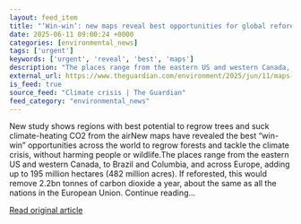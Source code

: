 ```yaml
---
layout: feed_item
title: "‘Win-win’: new maps reveal best opportunities for global reforestation"
date: 2025-06-11 09:00:24 +0000
categories: [environmental_news]
tags: ['urgent']
keywords: ['urgent', 'reveal', 'best', 'maps']
description: "The places range from the eastern US and western Canada, to Brazil and Columbia, and across Europe, adding up to 195 million hectares (482 million acres)"
external_url: https://www.theguardian.com/environment/2025/jun/11/maps-forests-study-environment-wildlife-climate-crisis
is_feed: true
source_feed: "Climate crisis | The Guardian"
feed_category: "environmental_news"
---
```


New study shows regions with best potential to regrow trees and suck climate-heating CO2 from the airNew maps have revealed the best “win-win” opportunities across the world to regrow forests and tackle the climate crisis, without harming people or wildlife.The places range from the eastern US and western Canada, to Brazil and Columbia, and across Europe, adding up to 195 million hectares (482 million acres). If reforested, this would remove 2.2bn tonnes of carbon dioxide a year, about the same as all the nations in the European Union. Continue reading...

[Read original article](https://www.theguardian.com/environment/2025/jun/11/maps-forests-study-environment-wildlife-climate-crisis)
